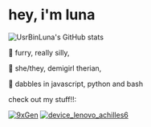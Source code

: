 # hey, i'm luna
![UsrBinLuna's GitHub stats](https://github-readme-stats.vercel.app/api?username=usrbinluna&theme=omni&show_icons=true)

🦊 furry, really silly,

🌈 she/they, demigirl therian,

🐾 dabbles in javascript, python and bash

check out my stuff!!:

[![9xGen](https://github-readme-stats.vercel.app/api/pin/?username=usrbinluna&repo=9xGen&theme=omni)](https://github.com/UsrBinLuna/9xGen)
[![device_lenovo_achilles6](https://github-readme-stats.vercel.app/api/pin/?username=usrbinluna&repo=device_lenovo_achilles6&theme=omni)](https://github.com/UsrBinLuna/device_lenovo_achilles6)
